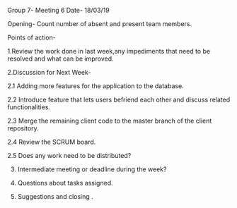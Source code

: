 Group 7- Meeting 6
Date- 18/03/19

Opening-
Count number of absent and present team members.

Points of action-

1.Review the work done in last week,any impediments that need to be resolved and what can be improved.

2.Discussion for Next Week-

2.1 Adding more features for the application to the database.

2.2 Introduce feature that lets users befriend each other and discuss related functionalities.
   
2.3 Merge the remaining client code to the master branch of the client repository.

2.4 Review the SCRUM board.

2.5 Does any work need to be distributed?

3. Intermediate meeting or deadline during the week?

4. Questions about tasks assigned.

5.  Suggestions and closing .